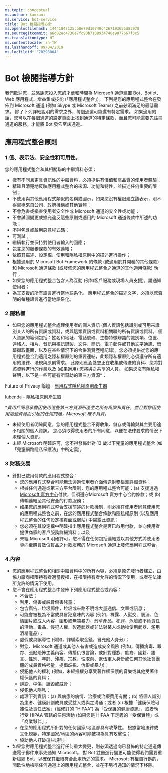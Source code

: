 ```yaml
---
ms.topic: conceptual
ms.author: kamrani
ms.service: bot-service
title: Bot 檢閱指導方針
ms.openlocfilehash: 14441847125cb0e79d10740c4267193655d83978
ms.sourcegitcommit: a6d02ec4738e7fc90b7108934740e9077667f3c5
ms.translationtype: HT
ms.contentlocale: zh-TW
ms.lasthandoff: 09/04/2019
ms.locfileid: "70298004"
---
```

# <a name="bot-review-guidelines"></a>Bot 檢閱指導方針

我們歡迎您，並感謝您投入您的才華和時間為 Microsoft 通道建置 Bot、Botlet、Web 應用程式、增益集或技能 (「應用程式整合」)。 下列是您的應用程式整合在發佈到 Microsoft 通道 (例如 Skype 或 Microsoft Teams) 之前必須滿足的最低需求。 除了下列詳細說明的需求之外，每個通道可能還有特定需求。 如果適用的話，您可以在每個通道的設定頁面上找到通道的特定條款，而且您可能需要先註冊通道的服務，才能將 Bot 發佈至該通道。

## <a name="app-integration-policies"></a>應用程式整合原則
### <a name="1-value-representation-security-and-usability"></a>1.值、表示法、安全性和可用性。

您的應用程式整合和其相關聯的中繼資料必須：

- 擁有不同且更具資訊性的中繼資料，必須提供有價值和高品質的使用者體驗；
- 精確且清楚地反映應用程式整合的來源、功能和特性，並描述任何重要的限制；
- 不使用與其他應用程式類似的名稱或圖示，如果您沒有權限建立該表示，則不得聲稱來自公司、政府機構或其他實體；
- 不會危害或損害使用者安全性或 Microsoft 通道的安全性或功能；
- 不會試圖變更或擴充違反這些原則或適用的 Microsoft 通道條款中所述的功能；
- 不得包含或啟用惡意程式碼；
- 可測試；
- 繼續執行並保持對使用者輸入的回應； 
- 包含您的服務條款的有效連結；
- 依照其描述、設定檔、使用和隱私權原則中的描述進行操作；
- 根據適用於 Microsoft Bot Framework 的條款 (或適用於其開發的其他條款) 和 Microsoft 通道條款 (或發佈您的應用程式整合之通道的其他適用條款) 執行；
- 如果您的應用程式整合包含人為互動 (例如客戶服務或現場人員支援)，請通知使用者；
- 為其支援的所有語言進行當地語系化。 應用程式整合的描述文字，必須以您聲明的每種語言進行當地語系化。

### <a name="2--privacy"></a>2.隱私權

- 如果您的應用程式整合處理使用者的個人資訊 (個人資訊包括識別或可用來識別某人的所有資訊或資料，或與這類資訊或資料相關聯的所有資訊或資料。 個人資訊的範例包括：姓名和地址、電話號碼、生物特徵辨識的識別項、位置、連絡人、相片、音訊與視訊錄製、文件、簡訊、電子郵件或其他文字通訊、螢幕擷取畫面，以及在某些情況下的合併瀏覽歷程記錄)，您必須提供從您的應用程式整合到適用之隱私權原則的重要連結，此類隱私權原則必須遵守所有適用的法律、法規與原則需求。 此原則應涵蓋您正在收集或傳送的資料、您將對該資料進行的作業以及 (如果適用) 您將與之共享的人員。 如果您沒有隱私權聲明，以下是一些可能有所幫助的第三方資源*：

Future of Privacy 論壇 - [應用程式隱私權原則產生器](http://www.applicationprivacy.org/do-tools/privacy-policy-generator/)

Iubenda – [隱私權原則產生器](http://www.iubenda.com/en)

*_貴用戶同意承擔因使用這些第三方資源所產生之所有風險和責任，並且對您因使用這些資源而引起的任何問題，Microsoft 概不負責。_
- 未經使用者明確同意，您的應用程式整合不得收集、儲存或傳輸與其主要用途不相關的個人資訊。 您必須取得使用者的所有同意，以便在法律要求的情況下處理個人資訊。 
- 未經 Microsoft 明確許可，您不得發佈針對 13 歲以下兒童的應用程式整合 (如「兒童網路隱私保護法」中所定義)。

### <a name="3--financial-transactions"></a>3.財務交易
- 針對已啟用付款的應用程式整合： 
  - 您的應用程式整合可能無法透過使用者介面傳送財務檢測詳細資料；
  - 根據任何通道或第三方平台限制，您的應用程式整合可能：(a) 支援透過 [Microsoft 賣方中心](https://seller.microsoft.com/)付款，但須遵守Microsoft 賣方中心合約條款；或 (b) 傳輸連結至其他安全的付款服務；
  - 如果您的應用程式整合支援前述的付款機制，則必須在使用者同意使用您的應用程式整合之前，在您的應用程式整合條款和隱私權原則 (以及應用程式整合的任何設定檔頁面或網站) 中揭露此資訊；
  - 您必須在其設定檔中明確指出應用程式整合是否已啟用付款，並向使用者提供商家的客戶服務詳細資料；以及
  - 未經 Microsoft 明確許可，您不得在任何包括連結或以其他方式將使用者導向至購買數位貨品之付款服務的 Microsoft 通道上發佈應用程式整合。

### <a name="4--content"></a>4.內容 
- 您的應用程式整合和相關中繼資料中的所有內容，必須是原先發行者建立，由協力廠商權限持有者適當授權，在權限持有者允許的情況下使用，或者在法律所允許的情況下使用。
- 您不會在應用程式整合中發佈下列應用程式整合或內容： 
  - 不合法；
  - 利用、傷害或威脅傷害兒童；
  - 包含廣告、垃圾郵件，垃圾或來路不明或大量通信、文章或訊息；
  - 可能會被視為不當或具冒犯意味的內容 (例如，裸露、人獸交、褻瀆、色情圖片或成人內容、圖形或無端暴力、菸草產品、犯罪、危險或不負責任的活動、毒品、侵犯人權、製造武器或非法對某人或動物使用武器、濫用酒精產品)；
  - 虛假或具誤導性 (例如，詐騙索取金錢，冒充他人身分)；
  - 對您、Microsoft 通道或其他人有害或造成安全風險 (例如，傳播病毒、跟踪、張貼恐怖主義內容、傳播仇恨言論，或針對種族、族裔、國籍、語言、性別、年齡、殘疾、宗教、性取向、退伍軍人身份或任何其他社會團體的成員資格考量，提倡歧視、仇恨或暴力)；
  - 侵犯他人的權利 (例如，未經授權分享受著作權保護的音樂或其他受著作權保護的資料；
  - 誹謗、中傷、詆毀或威脅；
  - 侵犯他人隱私； 
  - 處理下列資訊：(a) 與病患的病情、治療或治療費用有關；(b) 將個人識別為患者、健康計劃成員或受益人或與之溝通；或者 (c) 根據「健康保險可攜性及責任法案」(經修訂的 "HIPAA") 為「受保護的健康資訊」，或者執行受 HIPAA 管轄的任何活動 (如果您是 HIPAA 下定義的「受保實體」或「商業夥伴」；
  - 在您的應用程式所針對的任何國家/地區都具有攻擊性。 根據當地法律或文化規範，特定國家/地區的內容可能被視為具有攻擊性；
  - 協助他人打破這些規則。 
- 如果您對應用程式整合進行任何重大變更，則必須透過向已發佈的特定通道傳送電子郵件來事先通知 Microsoft。  對 Bot 註冊進行變更可能使得我們需要重新檢閱 Bot，以確保其繼續符合此處所述的需求。  Microsoft 有權自行斟酌，間歇性地檢閱任何通道上的應用程式整合，並在不另行通知的情況下移除。

